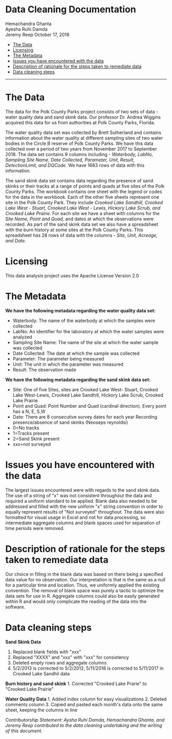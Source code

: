 Data Cleaning Documentation
================
Hemachandra Ghanta <br /> Ayesha Ruhi Damda <br />Jeremy Reep
October 17, 2018

-   [The Data](#the-data)
-   [Licensing](#licensing)
-   [The Metadata](#the-metadata)
-   [Issues you have encountered with the data](#issues-you-have-encountered-with-the-data)
-   [Description of rationale for the steps taken to remediate data](#description-of-rationale-for-the-steps-taken-to-remediate-data)
-   [Data cleaning steps](#data-cleaning-steps)

------------------------------------------------------------------------

The Data
========

The data for the Polk County Parks project consists of two sets of data - water quality data and sand skink data. Our professor Dr. Andrea Wiggins acquired this data for us from authorities at Polk County Parks, Florida.

The water quality data set was collected by Brett Sutherland and contains information about the water quality at different sampling sites of two water bodies in the Circle B reserve of Polk County Parks. We have this data collected over a period of two years from November 2017 to September 2018. The data set contains 9 columns including - *Waterbody, LabNo, Sampling Site Name, Date Collected, Parameter, Unit, Result, DetectionLimit, and DQCode.* We have 1683 rows of data with this information.

The sand skink data set contains data regarding the presence of sand skinks or their tracks at a range of points and quads at five sites of the Polk County Parks. The workbook contains one sheet with the legend or codes for the data in the workbook. Each of the other five sheets represent one site in the Polk County Park. They include *Crooked Lake Sandhill, Crooked Lake West - Stuart, Crooked Lake West - Lewis, Hickory Lake Scrub, and Crooked Lake Prairie.* For each site we have a sheet with columns for the *Site Name, Point and Quad,* and dates at which the observations were recorded. As part of the sand skink data set we also have a spreadsheet with the burn history at some sites at the Polk County Parks. This spreadsheet has 28 rows of data with the columns - *Site, Unit, Acreage, and Date.*

Licensing
=========

This data analysis project uses the Apache License Version 2.0

The Metadata
============

**We have the following metadata regarding the water quality data set:**

-   Waterbody: The name of the waterbody at which the samples were collected
-   LabNo: An identifier for the laboratory at which the water samples were analyzed
-   Sampling Site Name: The name of the site at which the water sample was collected
-   Date Collected: The date at which the sample was collected
-   Parameter: The parameter being measured
-   Unit: The unit in which the parameter was measured
-   Result: The observation made

**We have the following metadata regarding the sand skink data set:**

-   Site: One of five Sites, sites are Crooked Lake West- Stuart, Crooked Lake West-Lewis, Crooked Lake Sandhill, Hickory Lake Scrub, Crooked Lake Prairie
-   Point and Quad: Point Number and Quad (cardinal direction). Every point has a N, E, S,W
-   Date: There are 8 consecutive survey dates for each year Recording presence/absence of sand skinks (Neoseps reynoldsi)
-   0=No tracks
-   1=Tracks present
-   2=Sand Skink present
-   xxx=not surveyed

Issues you have encountered with the data
=========================================

The largest issues encountered were with regards to the sand skink data. The use of a string of "x" was not consistent throughout the data and required a uniform standard to be applied. Blank data also needed to be addressed and filled with the new uniform "x" string convention in order to equally represent results of "Not surveyed" throughout. The data were also formatted for visual usage in Excel and not for data processing, so intermediate aggregate columns and blank spaces used for separation of time periods were removed.

Description of rationale for the steps taken to remediate data
==============================================================

Our choice in filling in the blank data was based on there being a specified data value for no observation. Our interpretation is that is the same as a null for a particular time and location. Thus, we uniformly applied the existing convention. The removal of blank space was purely a tactic to optimize the data sets for use in R. Aggregate columns could also be easily generated within R and would only complicate the reading of the data into the software.

Data cleaning steps
===================

**Sand Skink Data** 
1. Replaced blank fields with "xxx" 
2. Replaced "XXXX" and "xxx" with "xxx" for consistency 
3. Deleted empty rows and aggregate columns
4. 5/2/2013 is corrected to 5/2/2012, 5/11/2018 is corrected to 5/11/2017 in Crooked Lake Sandhil data

**Burn history and sand skink** 1. Corrected "Crooked Lake Prarie" to "Crooked Lake Prairie"

**Water Quality Data** 1. Added index column for easy visualizations 2. Deleted comments column 3. Copied and pasted each month's data onto the same sheet, keeping the columns in line

*Contributorship Statement: Aysha Ruhi Damda, Hemachandra Ghanta, and Jeremy Reep contributed to the data cleaning undertaking and the writing of this document.*
